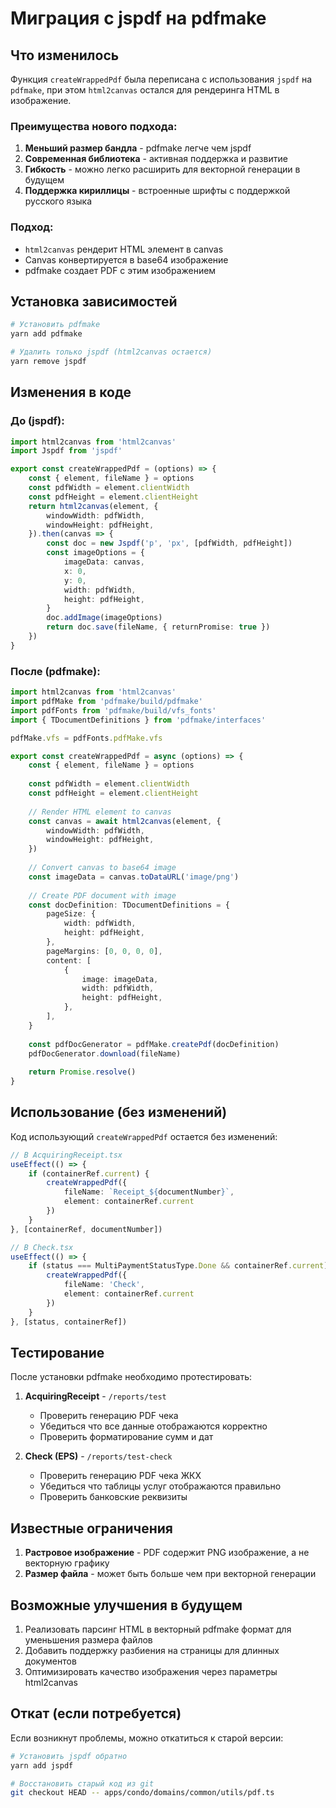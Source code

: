# Миграция с jspdf на pdfmake

## Что изменилось

Функция `createWrappedPdf` была переписана с использования `jspdf` на `pdfmake`, при этом `html2canvas` остался для рендеринга HTML в изображение.

### Преимущества нового подхода:

1. **Меньший размер бандла** - pdfmake легче чем jspdf
2. **Современная библиотека** - активная поддержка и развитие
3. **Гибкость** - можно легко расширить для векторной генерации в будущем
4. **Поддержка кириллицы** - встроенные шрифты с поддержкой русского языка

### Подход:

- `html2canvas` рендерит HTML элемент в canvas
- Canvas конвертируется в base64 изображение
- pdfmake создает PDF с этим изображением

## Установка зависимостей

```bash
# Установить pdfmake
yarn add pdfmake

# Удалить только jspdf (html2canvas остается)
yarn remove jspdf
```

## Изменения в коде

### До (jspdf):

```typescript
import html2canvas from 'html2canvas'
import Jspdf from 'jspdf'

export const createWrappedPdf = (options) => {
    const { element, fileName } = options
    const pdfWidth = element.clientWidth
    const pdfHeight = element.clientHeight
    return html2canvas(element, {
        windowWidth: pdfWidth,
        windowHeight: pdfHeight,
    }).then(canvas => {
        const doc = new Jspdf('p', 'px', [pdfWidth, pdfHeight])
        const imageOptions = {
            imageData: canvas,
            x: 0,
            y: 0,
            width: pdfWidth,
            height: pdfHeight,
        }
        doc.addImage(imageOptions)
        return doc.save(fileName, { returnPromise: true })
    })
}
```

### После (pdfmake):

```typescript
import html2canvas from 'html2canvas'
import pdfMake from 'pdfmake/build/pdfmake'
import pdfFonts from 'pdfmake/build/vfs_fonts'
import { TDocumentDefinitions } from 'pdfmake/interfaces'

pdfMake.vfs = pdfFonts.pdfMake.vfs

export const createWrappedPdf = async (options) => {
    const { element, fileName } = options
    
    const pdfWidth = element.clientWidth
    const pdfHeight = element.clientHeight
    
    // Render HTML element to canvas
    const canvas = await html2canvas(element, {
        windowWidth: pdfWidth,
        windowHeight: pdfHeight,
    })
    
    // Convert canvas to base64 image
    const imageData = canvas.toDataURL('image/png')
    
    // Create PDF document with image
    const docDefinition: TDocumentDefinitions = {
        pageSize: {
            width: pdfWidth,
            height: pdfHeight,
        },
        pageMargins: [0, 0, 0, 0],
        content: [
            {
                image: imageData,
                width: pdfWidth,
                height: pdfHeight,
            },
        ],
    }
    
    const pdfDocGenerator = pdfMake.createPdf(docDefinition)
    pdfDocGenerator.download(fileName)
    
    return Promise.resolve()
}
```

## Использование (без изменений)

Код использующий `createWrappedPdf` остается без изменений:

```typescript
// В AcquiringReceipt.tsx
useEffect(() => {
    if (containerRef.current) {
        createWrappedPdf({ 
            fileName: `Receipt_${documentNumber}`, 
            element: containerRef.current 
        })
    }
}, [containerRef, documentNumber])

// В Check.tsx
useEffect(() => {
    if (status === MultiPaymentStatusType.Done && containerRef.current) {
        createWrappedPdf({ 
            fileName: 'Check', 
            element: containerRef.current 
        })
    }
}, [status, containerRef])
```

## Тестирование

После установки pdfmake необходимо протестировать:

1. **AcquiringReceipt** - `/reports/test`
   - Проверить генерацию PDF чека
   - Убедиться что все данные отображаются корректно
   - Проверить форматирование сумм и дат

2. **Check (EPS)** - `/reports/test-check`
   - Проверить генерацию PDF чека ЖКХ
   - Убедиться что таблицы услуг отображаются правильно
   - Проверить банковские реквизиты

## Известные ограничения

1. **Растровое изображение** - PDF содержит PNG изображение, а не векторную графику
2. **Размер файла** - может быть больше чем при векторной генерации

## Возможные улучшения в будущем

1. Реализовать парсинг HTML в векторный pdfmake формат для уменьшения размера файлов
2. Добавить поддержку разбиения на страницы для длинных документов
3. Оптимизировать качество изображения через параметры html2canvas

## Откат (если потребуется)

Если возникнут проблемы, можно откатиться к старой версии:

```bash
# Установить jspdf обратно
yarn add jspdf

# Восстановить старый код из git
git checkout HEAD -- apps/condo/domains/common/utils/pdf.ts
```
